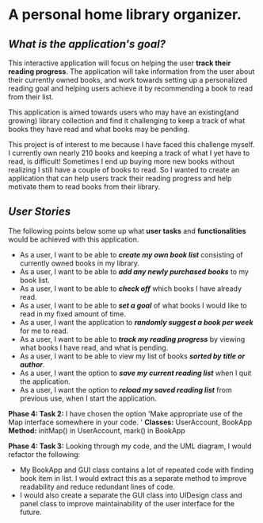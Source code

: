 # A personal home library organizer.

## *What is the application's goal?*

This interactive application will focus on helping the user **track their reading progress**.
The application will take information from the user about their currently owned books,
and work towards setting up a personalized reading goal and helping users achieve it by 
recommending a book to read from their list. 

This application is aimed towards users who may have an existing(and growing) library 
collection and find it challenging to keep a track of what books they have read and what 
books may be pending. 

This project is of interest to me because I have faced this challenge myself. I currently 
own nearly 210 books and keeping a track of what I yet have to read, is difficult!
Sometimes I end up buying more new books without realizing I still have a couple of books
to read. So I wanted to create an application that can help users track their reading
progress and help motivate them to read books from their library.


## *User Stories*

The following points below some up what **user tasks** and **functionalities** would be 
achieved with this application. 

- As a user, I want to be able to ***create my own book list*** consisting of 
currently owned books in my library.
- As a user, I want to be able to ***add any newly purchased books*** to my book list.
- As a user, I want to be able to ***check off*** which books I have already read.
- As a user, I want to be able to ***set a goal*** of what books I would like to read 
in my fixed amount of time.
- As a user, I want the application to ***randomly suggest a book per week*** for me to read.
- As a user, I want to be able to ***track my reading progress*** by viewing what books 
I have read, and what is pending.
- As a user, I want to be able to view my list of books ***sorted by title or author***.
- As a user, I want the option to ***save my current reading list*** when I quit the application.
- As a user, I want the option to ***reload my saved reading list*** from previous use, 
when I start the application.

**Phase 4: Task 2:**
I have chosen the option 'Make appropriate use of the Map interface somewhere in your code. '
**Classes:** UserAccount, BookApp
**Method:** initMap() in UserAccount, mark() in BookApp

**Phase 4: Task 3:**
Looking through my code, and the UML diagram, I would refactor the following:
- My BookApp and GUI class contains a lot of repeated code with finding book item in list. I would 
extract this as a separate method to improve readability and reduce redundant lines of code.
- I would also create a separate the GUI class into UIDesign class and panel class
to improve maintainability of the user interface for the future.
